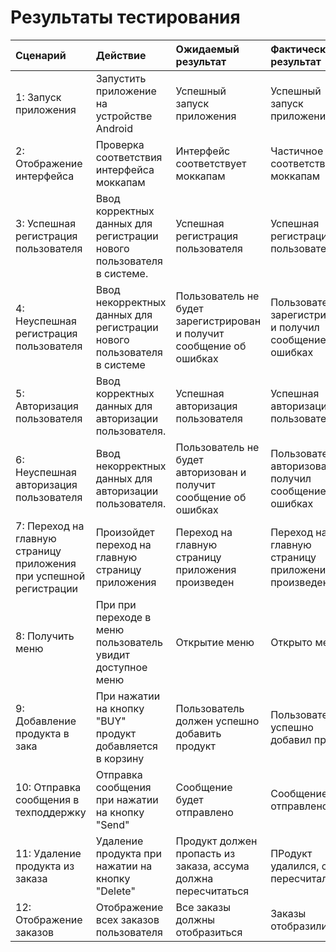 # ﻿Результаты тестирования

| Сценарий                                                               | Действие                                                                         | Ожидаемый результат                                                  | Фактический результат                                          | Оценка                |
|:-----------------------------------------------------------------------|:---------------------------------------------------------------------------------|:---------------------------------------------------------------------|:---------------------------------------------------------------|:----------------------|
| 1: Запуск приложения                                                   | Запустить приложение на устройстве Android                                       | Успешный запуск приложения                                           | Успешный запуск приложения                                     | Тест пройден          |
| 2: Отображение интерфейса                                              | Проверка соответствия интерфейса моккапам                                        | Интерфейс соответствует моккапам                                      | Частичное соответствие моккапам                                | Тест пройден частично |
| 3: Успешная регистрация пользователя                                   | Ввод корректных данных для регистрации нового пользователя в системе.            | Успешная регистрация пользователя                             | Успешная регистрация пользователя                              | Тест пройден          |
| 4: Неуспешная регистрация пользователя                                 | Ввод некорректных данных для регистрации нового пользователя в системе           | Пользователь не будет зарегистрирован и получит сообщение об ошибках | Пользователь не зарегистрирован и получил сообщение об ошибках | Тест пройден          |
| 5: Авторизация пользователя                                            | Ввод корректных данных для авторизации пользователя.                             | Успешная авторизация пользователя                             | Успешная авторизация пользователя                              | Тест пройден          |
| 6: Неуспешная авторизация пользователя                             | Ввод некорректных данных для авторизации пользователя.         | Пользователь не будет авторизован и получит сообщение об ошибках | Пользователь не авторизоваен и получил сообщение об ошибках | Тест пройден          |
| 7: Переход на главную страницу приложения при успешной регистрации | Произойдет переход на главную страницу приложения                                | Переход на главную страницу приложения произведен                    | Переход на главную страницу приложения произведен              | Тест пройден          |
| 8: Получить меню | При при переходе в меню пользователь увидит доступное меню | Открытие меню   | Открыто меню            | Тест пройден          |
| 9: Добавление продукта в зака | При нажатии на кнопку "BUY" продукт добавляется в корзину | Пользователь должен успешно добавить продукт | Пользователь успешно добавил продукт  | Тест пройден          |
| 10: Отправка сообщения в техподдержку| Отправка сообщения при нажатии на кнопку "Send" | Сообщение будет отправлено|  Сообщение было отправлено | Тест пройден          |
| 11: Удаление продукта из заказа| Удаление продукта при нажатии на кнопку "Delete" | Продукт должен пропасть из заказа, ассума должна пересчитаться |  ПРодукт удалился, сумма пересчиталась | Тест пройден    |
| 12: Отображение заказов| Отображение всех заказов пользователя | Все заказы должны отобразиться | Заказы отобразились| Тест пройден          |

